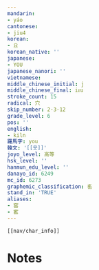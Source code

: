 ```yaml
---
mandarin:
- yáo
cantonese:
- jiu4
korean:
- 요
korean_native: ''
japanese:
- YOU
japanese_nanori: ''
vietnamese:
middle_chinese_initial: j
middle_chinese_final: iᴇu
stroke_count: 15
radical: 穴
skip_number: 2-3-12
grade_level: 6
pos: ''
english:
- kiln
羅馬字: you
韓文: '[[욧]]'
joyo_level: 高等
hsk_level: ''
hanmun_edu_level: ''
danayo_id: 6249
mc_id: 6273
graphemic_classification: 䍃
stand_in: 'TRUE'
aliases:
- 窑
- 窰
---
```

```meta-bind-embed
[[nav/char_info]]
```

# Notes
